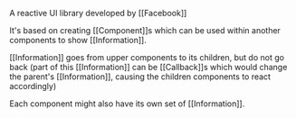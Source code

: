 A reactive UI library developed by [[Facebook]]

It's based on creating [[Component]]s which can be used within another components to show [[Information]].

[[Information]] goes from upper components to its children, but do not go back (part of this [[Information]] can be [[Callback]]s which would change the parent's [[Information]], causing the children components to react accordingly)

Each component might also have its own set of [[Information]].
